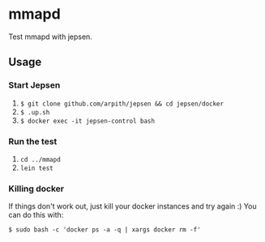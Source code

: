 # mmapd
Test mmapd with jepsen.

## Usage
### Start Jepsen
1. `$ git clone github.com/arpith/jepsen && cd jepsen/docker`
2. `$ .up.sh`
3. `$ docker exec -it jepsen-control bash`

### Run the test
1. `cd ../mmapd`
2. `lein test`

### Killing docker
If things don't work out, just kill your docker instances and try again :) You can do this with:

`$ sudo bash -c 'docker ps -a -q | xargs docker rm -f'`
